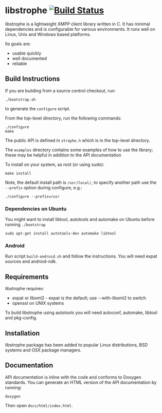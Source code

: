 libstrophe [![Build Status](https://travis-ci.org/strophe/libstrophe.png?branch=master)](https://travis-ci.org/strophe/libstrophe)
==========

libstrophe is a lightweight XMPP client library written in C. It has
minimal dependencies and is configurable for various environments. It
runs well on Linux, Unix and Windows based platforms.

Its goals are:

- usable quickly
- well documented
- reliable

Build Instructions
------------------

If you are building from a source control checkout, run:

    ./bootstrap.sh

to generate the `configure` script.

From the top-level directory, run the following commands:

    ./configure
    make

The public API is defined in `strophe.h` which is in the
top-level directory.

The `examples` directory contains some examples of how to
use the library; these may be helpful in addition to the
API documentation

To install on your system, as root (or using sudo):

    make install

Note, the default install path is `/usr/local/`, to specify
another path use the `--prefix` option during configure, e.g.:

    ./configure --prefix=/usr
    
    
### Dependencies on Ubuntu

You might want to install libtool, autotools and automake on Ubuntu before running `./bootstrap`

    sudo apt-get install autotools-dev automake libtool


### Android

Run script `build-android.sh` and follow the instructions. You will
need expat sources and android-ndk.

Requirements
------------

libstrophe requires:

- expat or libxml2 - expat is the default; use --with-libxml2 to
  switch
- openssl on UNIX systems

To build libstrophe using autotools you will need autoconf, automake,
libtool and pkg-config.

Installation
------------

libstrophe package has been added to popular Linux distributions,
BSD systems and OSX package managers.

Documentation
-------------

API documentation is inline with the code and conforms to Doxygen
standards. You can generate an HTML version of the API documentation
by running:

    doxygen

Then open `docs/html/index.html`.
